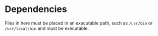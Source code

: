 # Dependencies

Files in here must be placed in an executable path, such as `/usr/bin` or `/usr/local/bin` and must be executable.
